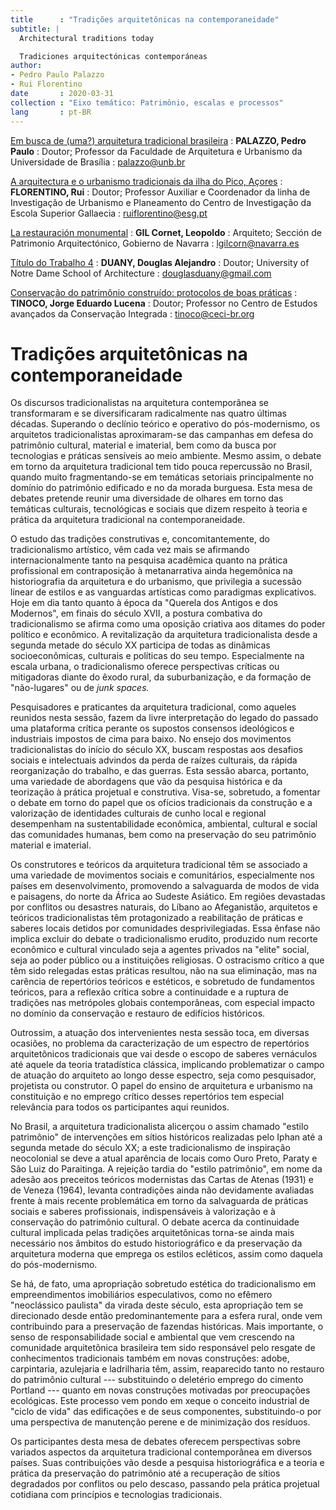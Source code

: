 ```yaml
---
title      : "Tradições arquitetônicas na contemporaneidade"
subtitle: |
  Architectural traditions today

  Tradiciones arquitectónicas contemporáneas
author:
- Pedro Paulo Palazzo
- Rui Florentino
date       : 2020-03-31
collection : "Eixo temático: Patrimônio, escalas e processos"
lang       : pt-BR
---
```


[Em busca de (uma?) arquitetura tradicional brasileira](6enanparq-palazzo.md)
: **PALAZZO, Pedro Paulo**
: Doutor; Professor da Faculdade de Arquitetura e Urbanismo da
  Universidade de Brasília
: [palazzo\@unb.br](mailto:palazzo@unb.br)

[A arquitectura e o urbanismo tradicionais da ilha do Pico, Açores](6enanparq-florentino.md)
: **FLORENTINO, Rui**
: Doutor; Professor Auxiliar e Coordenador da linha de Investigação de
  Urbanismo e Planeamento do Centro de Investigação da Escola Superior
  Gallaecia
: [ruiflorentino\@esg.pt](mailto:ruiflorentino@esg.pt)

[La restauración monumental](6enanparq-gil_cornet.md)
: **GIL Cornet, Leopoldo**
: Arquiteto; Sección de Patrimonio Arquitectónico, Gobierno de Navarra
: [lgilcorn\@navarra.es](mailto:lgilcorn@navarra.es)

[Título do Trabalho 4](6enanparq-duany.md)
: **DUANY, Douglas Alejandro**
: Doutor; University of Notre Dame School of Architecture
: [douglasduany\@gmail.com](mailto:douglasduany@gmail.com)

[Conservação do patrimônio construído: protocolos de boas práticas](6enanparq-tinoco.md)
: **TINOCO, Jorge Eduardo Lucena**
: Doutor; Professor no Centro de Estudos avançados da Conservação
  Integrada
: [tinoco\@ceci-br.org](mailto:tinoco@ceci-br.org)


Tradições arquitetônicas na contemporaneidade
=============================================

Os discursos tradicionalistas na arquitetura contemporânea se
transformaram e se diversificaram radicalmente nas quatro últimas
décadas. Superando o declínio teórico e operativo do pós-modernismo, os
arquitetos tradicionalistas aproximaram-se das campanhas em defesa do
patrimônio cultural, material e imaterial, bem como da busca por
tecnologias e práticas sensíveis ao meio ambiente. Mesmo assim, o debate
em torno da arquitetura tradicional tem tido pouca repercussão no
Brasil, quando muito fragmentando-se em temáticas setoriais
principalmente no domínio do patrimônio edificado e no da morada
burguesa. Esta mesa de debates pretende reunir uma diversidade de
olhares em torno das temáticas culturais, tecnológicas e sociais que
dizem respeito à teoria e prática da arquitetura tradicional na
contemporaneidade.

O estudo das tradições construtivas e, concomitantemente, do
tradicionalismo artístico, vêm cada vez mais se afirmando
internacionalmente tanto na pesquisa acadêmica quanto na prática
profissional em contraposição à metanarrativa ainda hegemônica na
historiografia da arquitetura e do urbanismo, que privilegia a sucessão
linear de estilos e as vanguardas artísticas como paradigmas
explicativos. Hoje em dia tanto quanto à época da "Querela dos Antigos e
dos Modernos", em finais do século XVII, a postura combativa do
tradicionalismo se afirma como uma oposição criativa aos ditames do
poder político e econômico. A revitalização da arquitetura
tradicionalista desde a segunda metade do século XX participa de todas
as dinâmicas socioeconômicas, culturais e políticas do seu tempo.
Especialmente na escala urbana, o tradicionalismo oferece perspectivas
críticas ou mitigadoras diante do êxodo rural, da suburbanização, e da
formação de "não-lugares" ou de *junk spaces.*

Pesquisadores e praticantes da arquitetura tradicional, como aqueles
reunidos nesta sessão, fazem da livre interpretação do legado do passado
uma plataforma crítica perante os supostos consensos ideológicos e
industriais impostos de cima para baixo. No ensejo dos movimentos
tradicionalistas do início do século XX, buscam respostas aos desafios
sociais e intelectuais advindos da perda de raízes culturais, da rápida
reorganização do trabalho, e das guerras. Esta sessão abarca, portanto,
uma variedade de abordagens que vão da pesquisa histórica e da
teorização à prática projetual e construtiva. Visa-se, sobretudo, a
fomentar o debate em torno do papel que os ofícios tradicionais da
construção e a valorização de identidades culturais de cunho local e
regional desempenham na sustentabilidade econômica, ambiental, cultural
e social das comunidades humanas, bem como na preservação do seu
patrimônio material e imaterial.

Os construtores e teóricos da arquitetura tradicional têm se associado a
uma variedade de movimentos sociais e comunitários, especialmente nos
países em desenvolvimento, promovendo a salvaguarda de modos de vida e
paisagens, do norte da África ao Sudeste Asiático. Em regiões devastadas
por conflitos ou desastres naturais, do Líbano ao Afeganistão,
arquitetos e teóricos tradicionalistas têm protagonizado a reabilitação
de práticas e saberes locais detidos por comunidades desprivilegiadas.
Essa ênfase não implica excluir do debate o tradicionalismo erudito,
produzido num recorte econômico e cultural vinculado seja a agentes
privados na "elite" social, seja ao poder público ou a instituições
religiosas. O ostracismo crítico a que têm sido relegadas estas práticas
resultou, não na sua eliminação, mas na carência de repertórios teóricos
e estéticos, e sobretudo de fundamentos teóricos, para a reflexão
crítica sobre a continuidade e a ruptura de tradições nas metrópoles
globais contemporâneas, com especial impacto no domínio da conservação e
restauro de edifícios históricos.

Outrossim, a atuação dos intervenientes nesta sessão toca, em diversas
ocasiões, no problema da caracterização de um espectro de repertórios
arquitetônicos tradicionais que vai desde o escopo de saberes vernáculos
até aquele da teoria tratadística clássica, implicando problematizar o
campo de atuação do arquiteto ao longo desse espectro, seja como
pesquisador, projetista ou construtor. O papel do ensino de arquitetura
e urbanismo na constituição e no emprego crítico desses repertórios tem
especial relevância para todos os participantes aqui reunidos.

No Brasil, a arquitetura tradicionalista alicerçou o assim chamado
"estilo patrimônio" de intervenções em sítios históricos realizadas pelo
Iphan até a segunda metade do século XX; a este tradicionalismo de
inspiração neocolonial se deve a atual aparência de locais como Ouro
Preto, Paraty e São Luiz do Paraitinga. A rejeição tardia do "estilo
patrimônio", em nome da adesão aos preceitos teóricos modernistas das
Cartas de Atenas (1931) e de Veneza (1964), levanta contradições ainda
não devidamente avaliadas frente à mais recente problemática em torno da
salvaguarda de práticas sociais e saberes profissionais, indispensáveis
à valorização e à conservação do patrimônio cultural. O debate acerca da
continuidade cultural implicada pelas tradições arquitetônicas torna-se
ainda mais necessário nos âmbitos do estudo historiográfico e da
preservação da arquitetura moderna que emprega os estilos ecléticos,
assim como daquela do pós-modernismo.

Se há, de fato, uma apropriação sobretudo estética do tradicionalismo em
empreendimentos imobiliários especulativos, como no efêmero "neoclássico
paulista" da virada deste século, esta apropriação tem se direcionado
desde então predominantemente para a esfera rural, onde vem contribuindo
para a preservação de fazendas históricas. Mais importante, o senso de
responsabilidade social e ambiental que vem crescendo na comunidade
arquitetônica brasileira tem sido responsável pelo resgate de
conhecimentos tradicionais também em novas construções: adobe,
carpintaria, azulejaria e ladrilharia têm, assim, reaparecido tanto no
restauro do patrimônio cultural --- substituindo o deletério emprego do
cimento Portland --- quanto em novas construções motivadas por
preocupações ecológicas. Este processo vem pondo em xeque o conceito
industrial de "ciclo de vida" das edificações e de seus componentes,
substituindo-o por uma perspectiva de manutenção perene e de minimização
dos resíduos.

Os participantes desta mesa de debates oferecem perspectivas sobre
variados aspectos da arquitetura tradicional contemporânea em diversos
países. Suas contribuições vão desde a pesquisa historiográfica e a
teoria e prática da preservação do patrimônio até a recuperação de
sítios degradados por conflitos ou pelo descaso, passando pela prática
projetual cotidiana com princípios e tecnologias tradicionais.

